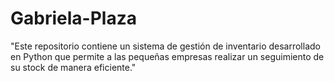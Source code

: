 # Gabriela-Plaza
"Este repositorio contiene un sistema de gestión de inventario desarrollado en Python que permite a las pequeñas empresas realizar un seguimiento de su stock de manera eficiente."
